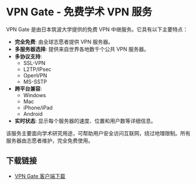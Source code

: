 # VPN Gate - 免费学术 VPN 服务

VPN Gate 是由日本筑波大学提供的免费 VPN 中继服务。它具有以下主要特点：

- **完全免费**: 由全球志愿者提供 VPN 服务器。
- **多服务器选择**: 提供来自世界各地数千个公共 VPN 服务器。
- **多协议支持**:
  - SSL-VPN
  - L2TP/IPsec
  - OpenVPN
  - MS-SSTP
- **跨平台兼容**:
  - Windows
  - Mac
  - iPhone/iPad
  - Android
- **实时状态**: 显示每个服务器的速度、位置和用户数等详细信息。

该服务主要面向学术研究用途，可帮助用户安全访问互联网，绕过地理限制。所有服务器由志愿者维护，完全免费使用。

## 下载链接
- [VPN Gate 客户端下载](https://www.vpngate.net/cn/download.aspx)
